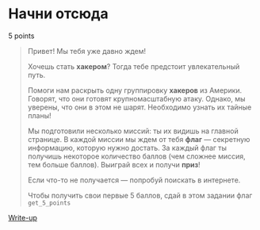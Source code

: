 # Начни отсюда

5 points

> Привет! Мы тебя уже давно ждем!
> 
> Хочешь стать **хакером**? Тогда тебе предстоит увлекательный путь.
> 
> Помоги нам раскрыть одну группировку **хакеров** из Америки. Говорят, что 
> они готовят крупномасштабную атаку. Однако, мы уверены, что они в этом не
> шарят. Необходимо узнать их тайные планы!
> 
> Мы подготовили несколько миссий: ты их видишь на главной странице. В каждой 
> миссии мы ждем от тебя **флаг** — секретную информацию, которую нужно достать. 
> За каждый флаг ты получишь некоторое количество баллов (чем сложнее миссия, тем
> больше баллов). Выиграй всех и получи **приз**!
> 
> Если что-то не получается — попробуй поискать в интернете.
> 
> Чтобы получить свои первые 5 баллов, сдай в этом задании флаг `get_5_points`

[Write-up](WRITEUP.md)

